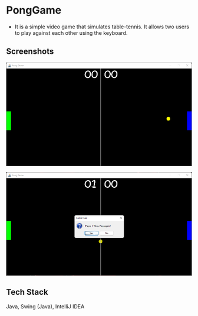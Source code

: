 # PongGame
-	It is a simple video game that simulates table-tennis. It allows two users to play against each other using the keyboard.

## Screenshots

![App Screenshot](Screenshots/1.png "Game")

![App Screenshot](Screenshots/2.png "Reset Message")

## Tech Stack

Java, Swing (Java), IntelliJ IDEA
